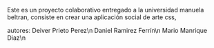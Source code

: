 Este es un proyecto colaborativo entregado a la universidad manuela beltran, consiste en crear una aplicación social de arte css, 

autores:
Deiver Prieto Perez\n
Daniel Ramirez Ferrín\n
Mario Manrique Diaz\n

